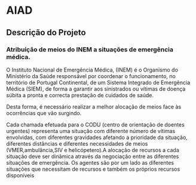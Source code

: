 # AIAD

## Descrição do Projeto

### Atribuição de meios do INEM a situações de emergência médica.

O Instituto Nacional de Emergência Médica, (INEM) é o Organismo do Ministério da Saúde responsável por coordenar o funcionamento, no território de Portugal Continental, de um Sistema Integrado de Emergência Médica (SIEM), de forma a garantir aos sinistrados ou vítimas de doença súbita a pronta e correcta prestação de cuidados de saúde.

Desta forma, é necessário realizar a melhor alocação de meios face às ocorrências que vão surgindo. 

Cada chamada efetuada para o CODU (centro de orientação de doentes urgentes) representa uma situação com diferente número de vítimas envolvidas, com diferentes gravidades afetando a prioridade da situação, diferentes distâncias e diferentes necessidades de meios (VMER,ambulância,SIV e helicópetero).A alocação de recursos a cada situação deve ser dinâmica através da negociação entre as diferentes situações de emergência. Os agentes são por um lado as diferentes situações que necessitam de recursos e também os próprios recursos disponíveis


